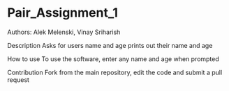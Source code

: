 # Pair_Assignment_1
Authors: Alek Melenski, Vinay Sriharish

Description
Asks for users name and age
prints out their name and age

How to use
To use the software, enter any name and age when prompted

Contribution
Fork from the main repository, edit the code and submit a pull request


